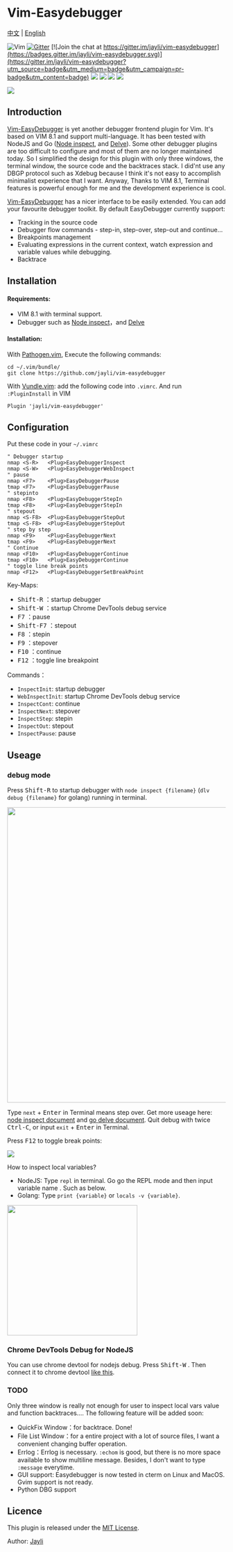 # Vim-Easydebugger

[中文](README-cn.md) | [English](README.md)

![Vim](https://img.shields.io/badge/vim-awesome-brightgreen.svg) [![Gitter](https://img.shields.io/badge/gitter-join%20chat-yellowgreen.svg)](https://gitter.im/jayli/vim-easydebugger) [![Join the chat at https://gitter.im/jayli/vim-easydebugger](https://badges.gitter.im/jayli/vim-easydebugger.svg)](https://gitter.im/jayli/vim-easydebugger?utm_source=badge&utm_medium=badge&utm_campaign=pr-badge&utm_content=badge) ![](https://img.shields.io/badge/Linux-available-brightgreen.svg) ![](https://img.shields.io/badge/MacOS-available-brightgreen.svg) ![](https://img.shields.io/badge/:%20h-easydebugger-orange.svg) ![](https://img.shields.io/badge/license-MIT-blue.svg) 

![](https://raw.githubusercontent.com/jayli/jayli.github.com/master/photo/assets/vim-easydebugger.gif?t=1)

## Introduction

[Vim-EasyDebugger](https://github.com/jayli/vim-easydebugger) is yet another debugger frontend plugin for Vim. It's based on VIM 8.1 and support multi-language. It has been tested with NodeJS and Go ([Node inspect](https://nodejs.org/dist/latest-v10.x/docs/api/debugger.html), and [Delve](https://github.com/derekparker/delve)). Some other debugger plugins are too difficult to configure and most of them are no longer maintained today. So I simplified the design for this plugin with only three windows, the terminal window, the source code and the backtraces stack. I did'nt use any DBGP protocol such as Xdebug because I think it's not easy to accomplish minimalist experience that I want. Anyway, Thanks to VIM 8.1, Terminal features is powerful enough for me and the development experience is cool.

[Vim-EasyDebugger](https://github.com/jayli/vim-easydebugger) has a nicer interface to be easily extended. You can add your favourite debugger toolkit.  By default EasyDebugger currently support:

- Tracking in the source code
- Debugger flow commands - step-in, step-over, step-out and continue...
- Breakpoints management
- Evaluating expressions in the current context, watch expression and variable values while debugging.
- Backtrace

## Installation

#### Requirements: 

- VIM 8.1 with terminal support. 
- Debugger such as [Node inspect](https://nodejs.org/dist/latest-v10.x/docs/api/debugger.html)，and [Delve](https://github.com/derekparker/delve) 

#### Installation:

With [Pathogen.vim](https://github.com/tpope/vim-pathogen), Execute the following commands:

	cd ~/.vim/bundle/
	git clone https://github.com/jayli/vim-easydebugger

With [Vundle.vim](https://github.com/VundleVim/Vundle.vim): add the following code into `.vimrc`. And run `:PluginInstall` in VIM

	Plugin 'jayli/vim-easydebugger'
	
## Configuration

Put these code in your `~/.vimrc`

	" Debugger startup
	nmap <S-R>   <Plug>EasyDebuggerInspect
	nmap <S-W>   <Plug>EasyDebuggerWebInspect
	" pause
	nmap <F7>    <Plug>EasyDebuggerPause
	tmap <F7>    <Plug>EasyDebuggerPause
	" stepinto
	nmap <F8>    <Plug>EasyDebuggerStepIn
	tmap <F8>    <Plug>EasyDebuggerStepIn
	" stepout
	nmap <S-F8>  <Plug>EasyDebuggerStepOut
	tmap <S-F8>  <Plug>EasyDebuggerStepOut
	" step by step
	nmap <F9>    <Plug>EasyDebuggerNext
	tmap <F9>    <Plug>EasyDebuggerNext
	" Continue
	nmap <F10>   <Plug>EasyDebuggerContinue
	tmap <F10>   <Plug>EasyDebuggerContinue
	" toggle line break points
	nmap <F12>   <Plug>EasyDebuggerSetBreakPoint

Key-Maps:

- <kbd>Shift-R</kbd> ：startup debugger
- <kbd>Shift-W</kbd> ：startup Chrome DevTools debug service
- <kbd>F7</kbd> ：pause
- <kbd>Shift-F7</kbd> ：stepout
- <kbd>F8</kbd> ：stepin
- <kbd>F9</kbd> ：stepover
- <kbd>F10</kbd> ：continue
- <kbd>F12</kbd> ：toggle line breakpoint

Commands：

- `InspectInit`: startup debugger
- `WebInspectInit`: startup Chrome DevTools debug service
- `InspectCont`: continue
- `InspectNext`: stepover
- `InspectStep`: stepin
- `InspectOut`: stepout
- `InspectPause`: pause

## Useage

### debug mode

Press <kbd>Shift-R</kbd> to startup debugger with `node inspect {filename}` (`dlv debug {filename}` for golang) running in terminal.

<img src="https://gw.alicdn.com/tfs/TB1Lq2umRLoK1RjSZFuXXXn0XXa-2022-1232.jpg" width=680>

Type `next` + <kbd>Enter</kbd> in Terminal means step over. Get more useage here: [node inspect document](https://nodejs.org/dist/latest-v10.x/docs/api/debugger.html) and [go delve document](https://github.com/derekparker/delve/tree/master/Documentation/cli). Quit debug with twice <kbd>Ctrl-C</kbd>, or input `exit` + <kbd>Enter</kbd> in Terminal.

Press <kbd>F12</kbd> to toggle break points:

![](https://raw.githubusercontent.com/jayli/jayli.github.com/master/photo/assets/vim-easydebugger-breakpoint.gif)

How to inspect local variables? 

- NodeJS: Type `repl` in terminal. Go go the REPL mode and then input variable name . Such as below.
- Golang: Type `print {variable}` or `locals -v {variable}`.

<img src="https://gw.alicdn.com/tfs/TB19_bymHrpK1RjSZTEXXcWAVXa-554-364.png" width=300>

### Chrome DevTools Debug for NodeJS

You can use chrome devtool for nodejs debug. Press <kbd>Shift-W</kbd> . Then connect it to chrome devtool [like this](https://gw.alicdn.com/tfs/TB1ci.QegHqK1RjSZJnXXbNLpXa-1414-797.png).

### TODO

Only three window is really not enough for user to inspect local vars value and function backtraces.... The following feature will be added soon:

- QuickFix Window：for backtrace. Done!
- File List Window：for a entire project with a lot of source files, I want a convenient changing buffer operation.
- Errlog：Errlog is necessary. `:echom` is good, but there is no more space available to show multiline message. Besides, I don't want to type `:message` everytime.
- GUI support: Easydebugger is now tested in cterm on Linux and MacOS. Gvim support is not ready.
- Python DBG support

## Licence

This plugin is released under the [MIT License](https://github.com/jayli/vim-easydebugger/blob/master/LICENSE).

Author: [Jayli](http://jayli.github.io/)


